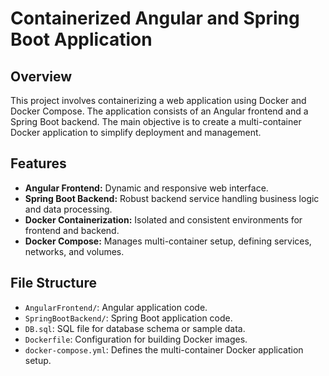 # Containerized Angular and Spring Boot Application

## Overview
This project involves containerizing a web application using Docker and Docker Compose. The application consists of an Angular frontend and a Spring Boot backend. The main objective is to create a multi-container Docker application to simplify deployment and management.

## Features
- **Angular Frontend:** Dynamic and responsive web interface.
- **Spring Boot Backend:** Robust backend service handling business logic and data processing.
- **Docker Containerization:** Isolated and consistent environments for frontend and backend.
- **Docker Compose:** Manages multi-container setup, defining services, networks, and volumes.

## File Structure
- `AngularFrontend/`: Angular application code.
- `SpringBootBackend/`: Spring Boot application code.
- `DB.sql`: SQL file for database schema or sample data.
- `Dockerfile`: Configuration for building Docker images.
- `docker-compose.yml`: Defines the multi-container Docker application setup.


